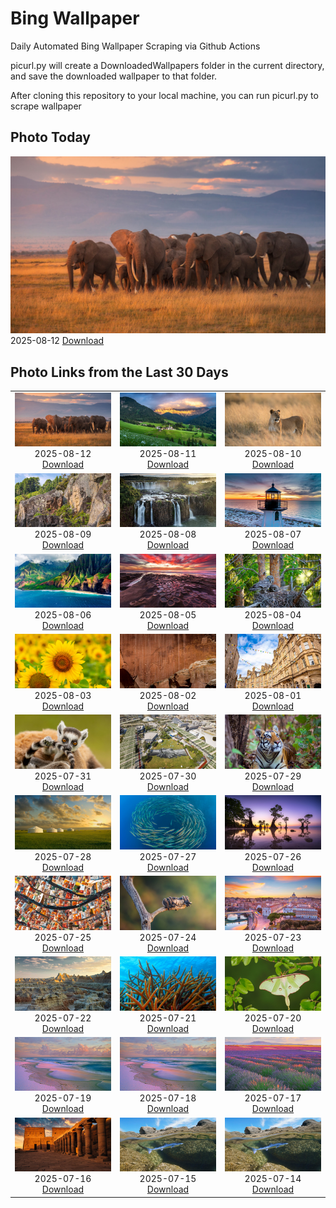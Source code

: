 # Bing Wallpaper


Daily Automated Bing Wallpaper Scraping via Github Actions

picurl.py will create a DownloadedWallpapers folder in the current directory,
and save the downloaded wallpaper to that folder.

After cloning this repository to your local machine, you can run picurl.py to scrape wallpaper



## Photo Today


![](./DownloadedWallpapers/2025-08-12.jpg)2025-08-12 [Download](./DownloadedWallpapers/2025-08-12.jpg)

## Photo Links from the Last 30 Days


|      |      |      |
| :----: | :----: | :----: |
|![](./DownloadedWallpapers/2025-08-12.jpg)2025-08-12 [Download](./DownloadedWallpapers/2025-08-12.jpg)|![](./DownloadedWallpapers/2025-08-11.jpg)2025-08-11 [Download](./DownloadedWallpapers/2025-08-11.jpg)|![](./DownloadedWallpapers/2025-08-10.jpg)2025-08-10 [Download](./DownloadedWallpapers/2025-08-10.jpg)|
|![](./DownloadedWallpapers/2025-08-09.jpg)2025-08-09 [Download](./DownloadedWallpapers/2025-08-09.jpg)|![](./DownloadedWallpapers/2025-08-08.jpg)2025-08-08 [Download](./DownloadedWallpapers/2025-08-08.jpg)|![](./DownloadedWallpapers/2025-08-07.jpg)2025-08-07 [Download](./DownloadedWallpapers/2025-08-07.jpg)|
|![](./DownloadedWallpapers/2025-08-06.jpg)2025-08-06 [Download](./DownloadedWallpapers/2025-08-06.jpg)|![](./DownloadedWallpapers/2025-08-05.jpg)2025-08-05 [Download](./DownloadedWallpapers/2025-08-05.jpg)|![](./DownloadedWallpapers/2025-08-04.jpg)2025-08-04 [Download](./DownloadedWallpapers/2025-08-04.jpg)|
|![](./DownloadedWallpapers/2025-08-03.jpg)2025-08-03 [Download](./DownloadedWallpapers/2025-08-03.jpg)|![](./DownloadedWallpapers/2025-08-02.jpg)2025-08-02 [Download](./DownloadedWallpapers/2025-08-02.jpg)|![](./DownloadedWallpapers/2025-08-01.jpg)2025-08-01 [Download](./DownloadedWallpapers/2025-08-01.jpg)|
|![](./DownloadedWallpapers/2025-07-31.jpg)2025-07-31 [Download](./DownloadedWallpapers/2025-07-31.jpg)|![](./DownloadedWallpapers/2025-07-30.jpg)2025-07-30 [Download](./DownloadedWallpapers/2025-07-30.jpg)|![](./DownloadedWallpapers/2025-07-29.jpg)2025-07-29 [Download](./DownloadedWallpapers/2025-07-29.jpg)|
|![](./DownloadedWallpapers/2025-07-28.jpg)2025-07-28 [Download](./DownloadedWallpapers/2025-07-28.jpg)|![](./DownloadedWallpapers/2025-07-27.jpg)2025-07-27 [Download](./DownloadedWallpapers/2025-07-27.jpg)|![](./DownloadedWallpapers/2025-07-26.jpg)2025-07-26 [Download](./DownloadedWallpapers/2025-07-26.jpg)|
|![](./DownloadedWallpapers/2025-07-25.jpg)2025-07-25 [Download](./DownloadedWallpapers/2025-07-25.jpg)|![](./DownloadedWallpapers/2025-07-24.jpg)2025-07-24 [Download](./DownloadedWallpapers/2025-07-24.jpg)|![](./DownloadedWallpapers/2025-07-23.jpg)2025-07-23 [Download](./DownloadedWallpapers/2025-07-23.jpg)|
|![](./DownloadedWallpapers/2025-07-22.jpg)2025-07-22 [Download](./DownloadedWallpapers/2025-07-22.jpg)|![](./DownloadedWallpapers/2025-07-21.jpg)2025-07-21 [Download](./DownloadedWallpapers/2025-07-21.jpg)|![](./DownloadedWallpapers/2025-07-20.jpg)2025-07-20 [Download](./DownloadedWallpapers/2025-07-20.jpg)|
|![](./DownloadedWallpapers/2025-07-19.jpg)2025-07-19 [Download](./DownloadedWallpapers/2025-07-19.jpg)|![](./DownloadedWallpapers/2025-07-18.jpg)2025-07-18 [Download](./DownloadedWallpapers/2025-07-18.jpg)|![](./DownloadedWallpapers/2025-07-17.jpg)2025-07-17 [Download](./DownloadedWallpapers/2025-07-17.jpg)|
|![](./DownloadedWallpapers/2025-07-16.jpg)2025-07-16 [Download](./DownloadedWallpapers/2025-07-16.jpg)|![](./DownloadedWallpapers/2025-07-15.jpg)2025-07-15 [Download](./DownloadedWallpapers/2025-07-15.jpg)|![](./DownloadedWallpapers/2025-07-14.jpg)2025-07-14 [Download](./DownloadedWallpapers/2025-07-14.jpg)|


